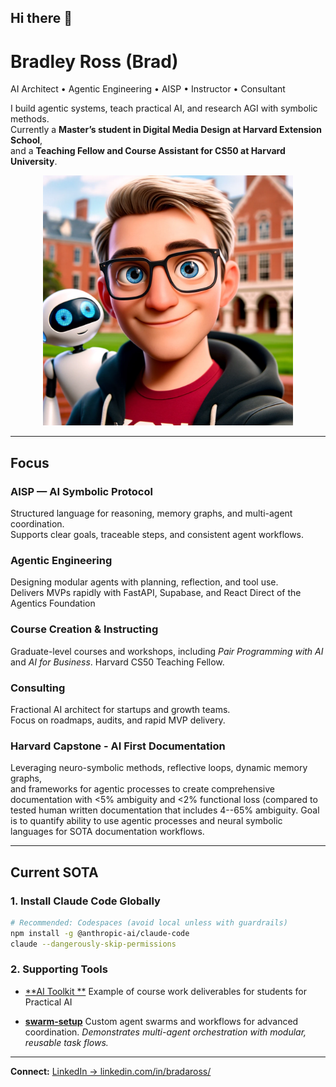 ## Hi there 👋

# Bradley Ross (Brad)  
AI Architect • Agentic Engineering • AISP • Instructor • Consultant  

I build agentic systems, teach practical AI, and research AGI with symbolic methods.  
Currently a **Master’s student in Digital Media Design at Harvard Extension School**,  
and a **Teaching Fellow and Course Assistant for CS50 at Harvard University**.  

<p align="center">
  <img src="https://raw.githubusercontent.com/bar181/bar181/main/brad_pixar.webp" 
       alt="Bradley Ross" width="400">
</p>

---

## Focus

### AISP — AI Symbolic Protocol  
Structured language for reasoning, memory graphs, and multi-agent coordination.  
Supports clear goals, traceable steps, and consistent agent workflows.

### Agentic Engineering  
Designing modular agents with planning, reflection, and tool use.  
Delivers MVPs rapidly with FastAPI, Supabase, and React
Direct of the Agentics Foundation

### Course Creation & Instructing  
Graduate-level courses and workshops, including *Pair Programming with AI*  
and *AI for Business*. Harvard CS50 Teaching Fellow.

### Consulting  
Fractional AI architect for startups and growth teams.  
Focus on roadmaps, audits, and rapid MVP delivery.

### Harvard Capstone - AI First Documentation 
Leveraging neuro-symbolic methods, reflective loops, dynamic memory graphs,  
and frameworks for agentic processes to create comprehensive documentation 
with <5% ambiguity and <2% functional loss (compared to tested human written 
documentation that includes 4--65% ambiguity.  Goal is to quantify ability to 
use agentic processes and neural symbolic languages for SOTA documentation workflows.

---

## Current SOTA

### 1. Install Claude Code Globally
```bash
# Recommended: Codespaces (avoid local unless with guardrails)
npm install -g @anthropic-ai/claude-code
claude --dangerously-skip-permissions
````

### 2. Supporting Tools

* [**AI Toolkit **](https://github.com/bar181/agentic-lab-ai)
  Example of course work deliverables for students for Practical AI 

* [**swarm-setup**](https://github.com/bar181/swarm-setup)
  Custom agent swarms and workflows for advanced coordination.
  *Demonstrates multi-agent orchestration with modular, reusable task flows.*


---

**Connect:** [LinkedIn → linkedin.com/in/bradaross/](https://www.linkedin.com/in/bradaross/)
